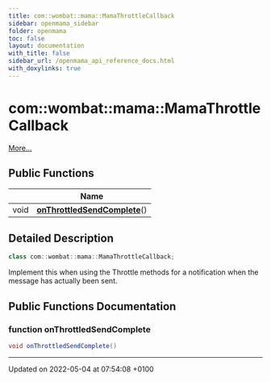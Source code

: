 ```yaml
---
title: com::wombat::mama::MamaThrottleCallback
sidebar: openmama_sidebar
folder: openmama
toc: false
layout: documentation
with_title: false
sidebar_url: /openmama_api_reference_docs.html
with_doxylinks: true
---
```


# com::wombat::mama::MamaThrottleCallback



 [More...](#detailed-description)

## Public Functions

|                | Name           |
| -------------- | -------------- |
| void | **[onThrottledSendComplete](interfacecom_1_1wombat_1_1mama_1_1MamaThrottleCallback.html#function-onthrottledsendcomplete)**() |

## Detailed Description

```java
class com::wombat::mama::MamaThrottleCallback;
```


Implement this when using the Throttle methods for a notification when the message has actually been sent. 

## Public Functions Documentation

### function onThrottledSendComplete

```java
void onThrottledSendComplete()
```


-------------------------------

Updated on 2022-05-04 at 07:54:08 +0100